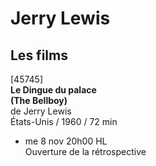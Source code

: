 # Jerry Lewis

## Les films

[45745]  
**Le Dingue du palace**  
**(The Bellboy)**  
de Jerry Lewis  
États-Unis / 1960 / 72 min

- me 8 nov 20h00 HL  
Ouverture de la rétrospective

